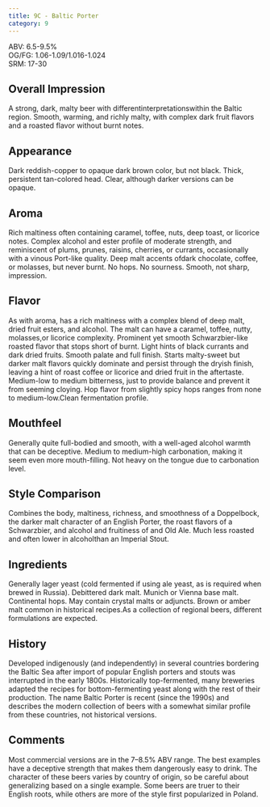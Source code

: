 ```yaml
---
title: 9C - Baltic Porter
category: 9
---
```


ABV: 6.5-9.5%  
OG/FG: 1.06-1.09/1.016-1.024  
SRM: 17-30  

## Overall Impression
A strong, dark, malty beer with differentinterpretationswithin the Baltic region. Smooth, warming, and richly malty, with complex dark fruit flavors and a roasted flavor without burnt notes.

## Appearance
Dark reddish-copper to opaque dark brown color, but not black. Thick, persistent tan-colored head. Clear, although darker versions can be opaque.

## Aroma
Rich maltiness often containing caramel, toffee, nuts, deep toast, or licorice notes. Complex alcohol and ester profile of moderate strength, and reminiscent of plums, prunes, raisins, cherries, or currants, occasionally with a vinous Port-like quality. Deep malt accents ofdark chocolate, coffee, or molasses, but never burnt. No hops. No sourness. Smooth, not sharp, impression.

## Flavor
As with aroma, has a rich maltiness with a complex blend of deep malt, dried fruit esters, and alcohol. The malt can have a caramel, toffee, nutty, molasses,or licorice complexity. Prominent yet smooth Schwarzbier-like roasted flavor that stops short of burnt. Light hints of black currants and dark dried fruits. Smooth palate and full finish. Starts malty-sweet but darker malt flavors quickly dominate and persist through the dryish finish, leaving a hint of roast coffee or licorice and dried fruit in the aftertaste. Medium-low to medium bitterness, just to provide balance and prevent it from seeming cloying. Hop flavor from slightly spicy hops ranges from none to medium-low.Clean fermentation profile.

## Mouthfeel
Generally quite full-bodied and smooth, with a well-aged alcohol warmth that can be deceptive. Medium to medium-high carbonation, making it seem even more mouth-filling. Not heavy on the tongue due to carbonation level.

## Style Comparison
Combines the body, maltiness, richness, and smoothness of a Doppelbock, the darker malt character of an English Porter, the roast flavors of a Schwarzbier, and alcohol and fruitiness of and Old Ale. Much less roasted and often lower in alcoholthan an Imperial Stout.

## Ingredients
Generally lager yeast (cold fermented if using ale yeast, as is required when brewed in Russia). Debittered dark malt. Munich or Vienna base malt. Continental hops. May contain crystal malts or adjuncts. Brown or amber malt common in historical recipes.As a collection of regional beers, different formulations are expected.

## History
Developed indigenously (and independently) in several countries bordering the Baltic Sea after import of popular English porters and stouts was interrupted in the early 1800s. Historically top-fermented, many breweries adapted the recipes for bottom-fermenting yeast along with the rest of their production. The name Baltic Porter is recent (since the 1990s) and describes the modern collection of beers with a somewhat similar profile from these countries, not historical versions.

## Comments
Most commercial versions are in the 7–8.5% ABV range. The best examples have a deceptive strength that makes them dangerously easy to drink. The character of these beers varies by country of origin, so be careful about generalizing based on a single example. Some beers are truer to their English roots, while others are more of the style first popularized in Poland.